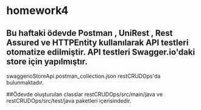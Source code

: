 # homework4

## Bu haftaki ödevde Postman , UniRest , Rest Assured ve HTTPEntity kullanılarak API testleri otomatize edilmiştir. API testleri Swagger.io'daki store için yapılmıştır.
swaggerioStoreApi.postman_collection.json restCRUDOps'da bulunmaktadır.

##Ödevde oluşturulan classlar restCRUDOps/src/main/java ve restCRUDOps/src/test/java paketleri içerisindedir. 
